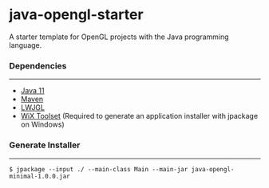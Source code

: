 # java-opengl-starter

A starter template for OpenGL projects with the Java programming language.

### Dependencies
---

- [Java 11][1]
- [Maven][2]
- [LWJGL][3]
- [WiX Toolset][4] (Required to generate an application installer with jpackage on Windows)

### Generate Installer
---

```
$ jpackage --input ./ --main-class Main --main-jar java-opengl-minimal-1.0.0.jar
```

[1]:https://adoptopenjdk.net/?variant=openjdk11&jvmVariant=hotspot
[2]:https://maven.apache.org
[3]:https://www.lwjgl.org/
[4]:https://wixtoolset.org/ 
